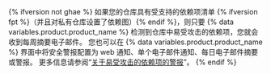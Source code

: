 {% ifversion not ghae %}
如果您的仓库具有受支持的依赖项清单
{% ifversion fpt %}（并且对私有仓库设置了依赖图）{% endif %}，则只要 {% data variables.product.product_name %} 检测到仓库中易受攻击的依赖项，您就会收到每周摘要电子邮件。 您也可以在 {% data variables.product.product_name %} 界面中将安全警报配置为 web 通知、单个电子邮件通知、每日电子邮件摘要或警报。 更多信息请参阅“[关于易受攻击的依赖项的警报](/github/managing-security-vulnerabilities/about-alerts-for-vulnerable-dependencies)”。
{% endif %}
